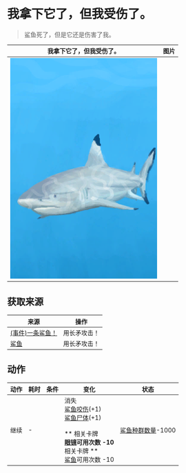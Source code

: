 # 我拿下它了，但我受伤了。  
> 鲨鱼死了，但是它还是伤害了我。  
  
  我拿下它了，但我受伤了。  |   图片   
 ----  |  ----:   
   |  ![](Sprite/SharkEvent.png)   
  
## 获取来源  
来源  |  操作  
----  |  ----  
[(事件)一条鲨鱼！](Event_SharkFight.md)  |  用长矛攻击！  
[鲨鱼](SharkVisitor.md)  |  用长矛攻击！  
## 动作  
动作  |  耗时  |  条件  |  变化  |  状态  
----  |  ----  |  ----  |  ----  |  ----  
继续<br>  |  -  |    |  消失<br>[鲨鱼咬伤](W_SharkBite.md)(+1)<br>[鲨鱼尸体](SharkCarcass.md)(+1)<br><br>** 相关卡牌 **<br>[眼镜](Glasses.md)可用次数  -10<br>** 相关卡牌 **<br>[鲨鱼](SharkVisitor.md)可用次数  -10  |  [鲨鱼种群数量](Pop_Shark.md)-1000  
